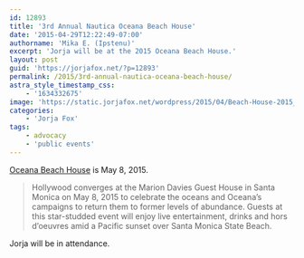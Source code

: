 ```yaml
---
id: 12893
title: '3rd Annual Nautica Oceana Beach House'
date: '2015-04-29T12:22:49-07:00'
authorname: 'Mika E. (Ipstenu)'
excerpt: 'Jorja will be at the 2015 Oceana Beach House.'
layout: post
guid: 'https://jorjafox.net/?p=12893'
permalink: /2015/3rd-annual-nautica-oceana-beach-house/
astra_style_timestamp_css:
    - '1634332675'
image: 'https://static.jorjafox.net/wordpress/2015/04/Beach-House-2015_2.jpg'
categories:
    - 'Jorja Fox'
tags:
    - advocacy
    - 'public events'
---
```


<a href="http://oceanabeachhouse.org/">Oceana Beach House</a> is May 8, 2015.
<blockquote>Hollywood converges at the Marion Davies Guest House in Santa Monica on May 8, 2015 to celebrate the oceans and Oceana’s campaigns to return them to former levels of abundance. Guests at this star-studded event will enjoy live entertainment, drinks and hors d’oeuvres amid a Pacific sunset over Santa Monica State Beach.</blockquote>
Jorja will be in attendance.
